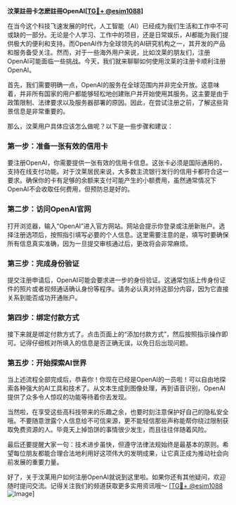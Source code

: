 **汶莱註冊卡怎麽註冊OpenAI[[TG💪+ @esim1088](https://t.me/s/esim1088)]**

在当今这个科技飞速发展的时代，人工智能（AI）已经成为我们生活和工作中不可或缺的一部分。无论是个人学习、工作中的项目，还是日常娱乐，AI都能为我们提供极大的便利和支持。而OpenAI作为全球领先的AI研究机构之一，其开发的产品和服务备受关注。然而，对于一些海外用户来说，比如汶莱的朋友们，注册OpenAI可能面临一些挑战。今天，我们就来聊聊如何使用汶莱的注册卡顺利注册OpenAI。

首先，我们需要明确一点，OpenAI的服务在全球范围内并非完全开放。这意味着，并非所有国家的用户都能够轻松地创建账户并开始使用其服务。这主要是由于政策限制、法律要求以及服务器部署的原因。因此，在尝试注册之前，了解这些背景信息是非常重要的。

那么，汶莱用户具体应该怎么做呢？以下是一些步骤和建议：

### 第一步：准备一张有效的信用卡

要注册OpenAI，你需要提供一张有效的信用卡信息。这张卡必须是国际通用的，支持在线支付功能。对于汶莱居民来说，大多数主流银行发行的信用卡都符合这一要求。确保你的卡有足够的余额来支付可能产生的小额费用，虽然通常情况下OpenAI不会收取任何费用，但预防总是好的。

### 第二步：访问OpenAI官网

打开浏览器，输入“OpenAI”进入官方网站。网站会提示你登录或注册新账户。选择注册选项后，按照指引填写必要的个人信息。这里需要注意的是，填写时要确保所有信息真实准确，因为一旦提交审核通过后，更改将会非常麻烦。

### 第三步：完成身份验证

提交注册申请后，OpenAI可能会要求进一步的身份验证。这通常包括上传身份证件的照片或者视频通话确认身份等程序。请务必认真对待这部分内容，因为它直接关系到能否成功开通账户。

### 第四步：绑定付款方式

接下来就是绑定付款方式了。点击页面上的“添加付款方式”，然后按照指示操作即可。记得仔细核对所填入的信息是否正确无误，以免日后出现问题。

### 第五步：开始探索AI世界

当上述流程全部完成后，恭喜你！你现在已经是OpenAI的一员啦！可以自由地探索各种强大的AI工具和技术了。从文本生成到图像处理，再到语音识别，OpenAI提供了众多令人惊叹的功能等待着你去发现。

当然啦，在享受这些高科技带来的乐趣之余，也要时刻注意保护好自己的隐私安全哦。不要随意泄露个人信息给不可信来源，更不能轻信那些声称能帮你绕过限制获取免费资源的人。毕竟天上掉馅饼的事情很少发生，而且往往伴随着风险。

最后还要提醒大家一句：技术进步虽快，但遵守法律法规始终是最基本的原则。希望每位朋友都能合理合法地利用好这项伟大的发明成果，让它真正成为推动社会向前发展的重要力量。

好了，关于汶莱用户如何注册OpenAI就说到这里啦。如果你还有其他疑问，欢迎随时提问交流。记得关注我们的频道获取更多实用资讯哦～ [[TG💪+ @esim1088](https://t.me/s/esim1088) ![Image](https://i.postimg.cc/4NQfJmqS/Snipaste-2025-05-13-00-14-12.png)]